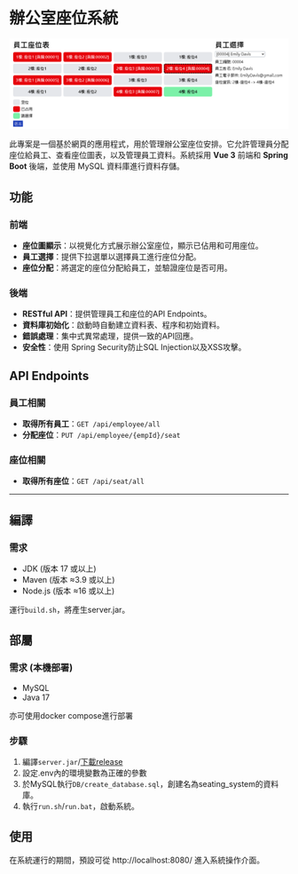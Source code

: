 # 辦公室座位系統

![preview](docs/preview.png)

此專案是一個基於網頁的應用程式，用於管理辦公室座位安排。它允許管理員分配座位給員工、查看座位圖表，以及管理員工資料。系統採用 **Vue 3** 前端和 **Spring Boot** 後端，並使用 MySQL 資料庫進行資料存儲。


## 功能

### 前端
- **座位圖顯示**：以視覺化方式展示辦公室座位，顯示已佔用和可用座位。
- **員工選擇**：提供下拉選單以選擇員工進行座位分配。
- **座位分配**：將選定的座位分配給員工，並驗證座位是否可用。

### 後端
- **RESTful API**：提供管理員工和座位的API Endpoints。
- **資料庫初始化**：啟動時自動建立資料表、程序和初始資料。
- **錯誤處理**：集中式異常處理，提供一致的API回應。
- **安全性**：使用 Spring Security防止SQL Injection以及XSS攻擊。

## API Endpoints

### 員工相關
- **取得所有員工**：`GET /api/employee/all`
- **分配座位**：`PUT /api/employee/{empId}/seat`

### 座位相關
- **取得所有座位**：`GET /api/seat/all`

---

## 編譯
### 需求
- JDK (版本 17 或以上)
- Maven (版本 ≈3.9 或以上)
- Node.js (版本 ≈16 或以上)

運行`build.sh`，將產生server.jar。


## 部屬
### 需求 (本機部署)
- MySQL
- Java 17

亦可使用docker compose進行部署

### 步驟
1. 編譯`server.jar`/[下載release](https://github.com/a2823kevin/Office-Seating-System---ESB-Practice/releases)
2. 設定.env內的環境變數為正確的參數
3. 於MySQL執行`DB/create_database.sql`，創建名為seating_system的資料庫。
4. 執行`run.sh`/`run.bat`，啟動系統。

## 使用
在系統運行的期間，預設可從 http://localhost:8080/ 進入系統操作介面。